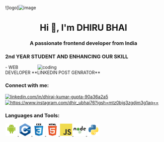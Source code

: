 ![logo]![image](https://github.com/user-attachments/assets/656207ef-374b-4878-ab82-51581bc9acb6)


<h1 align="center">Hi 👋, I'm DHIRU BHAI</h1>
<h3 align="center">A passionate frontend developer from India</h3>
<h3 align="left" alt="coding" width="400">2nd YEAR STUDENT AND ENHANCING OUR SKILL</h3>
<img align="right" alt="coding" width="400" src="https://media3.giphy.com/media/fU8hmDcxnrt6LRM7UD/giphy.webp?cid=ecf05e475181ws4p5mhgjr6bz2fikei561aiw26p31roezcu&ep=v1_gifs_search&rid=giphy.webp&ct=g">
- WEB DEVELOPER **LINKEDIN POST GENRATOR**

<h3 align="left">Connect with me:</h3>
<p align="left">
<a href="https://linkedin.com/in/linkedin.com/in/dhiraj-kumar-gupta-90a36a2a5" target="blank"><img align="center" src="https://raw.githubusercontent.com/rahuldkjain/github-profile-readme-generator/master/src/images/icons/Social/linked-in-alt.svg" alt="linkedin.com/in/dhiraj-kumar-gupta-90a36a2a5" height="30" width="40" /></a>
<a href="https://instagram.com/https://www.instagram.com/dhir_ubhai76?igsh=mtz0bjg3zgdjm3g1aq==" target="blank"><img align="center" src="https://raw.githubusercontent.com/rahuldkjain/github-profile-readme-generator/master/src/images/icons/Social/instagram.svg" alt="https://www.instagram.com/dhir_ubhai76?igsh=mtz0bjg3zgdjm3g1aq==" height="30" width="40" /></a>
</p>

<h3 align="left">Languages and Tools:</h3>
<p align="left"> <a href="https://developer.android.com" target="_blank" rel="noreferrer"> <img src="https://raw.githubusercontent.com/devicons/devicon/master/icons/android/android-original-wordmark.svg" alt="android" width="40" height="40"/> </a> <a href="https://www.w3schools.com/cpp/" target="_blank" rel="noreferrer"> <img src="https://raw.githubusercontent.com/devicons/devicon/master/icons/cplusplus/cplusplus-original.svg" alt="cplusplus" width="40" height="40"/> </a> <a href="https://www.w3schools.com/css/" target="_blank" rel="noreferrer"> <img src="https://raw.githubusercontent.com/devicons/devicon/master/icons/css3/css3-original-wordmark.svg" alt="css3" width="40" height="40"/> </a> <a href="https://www.w3.org/html/" target="_blank" rel="noreferrer"> <img src="https://raw.githubusercontent.com/devicons/devicon/master/icons/html5/html5-original-wordmark.svg" alt="html5" width="40" height="40"/> </a> <a href="https://developer.mozilla.org/en-US/docs/Web/JavaScript" target="_blank" rel="noreferrer"> <img src="https://raw.githubusercontent.com/devicons/devicon/master/icons/javascript/javascript-original.svg" alt="javascript" width="40" height="40"/> </a> <a href="https://nodejs.org" target="_blank" rel="noreferrer"> <img src="https://raw.githubusercontent.com/devicons/devicon/master/icons/nodejs/nodejs-original-wordmark.svg" alt="nodejs" width="40" height="40"/> </a> <a href="https://www.python.org" target="_blank" rel="noreferrer"> <img src="https://raw.githubusercontent.com/devicons/devicon/master/icons/python/python-original.svg" alt="python" width="40" height="40"/> </a> </p>


